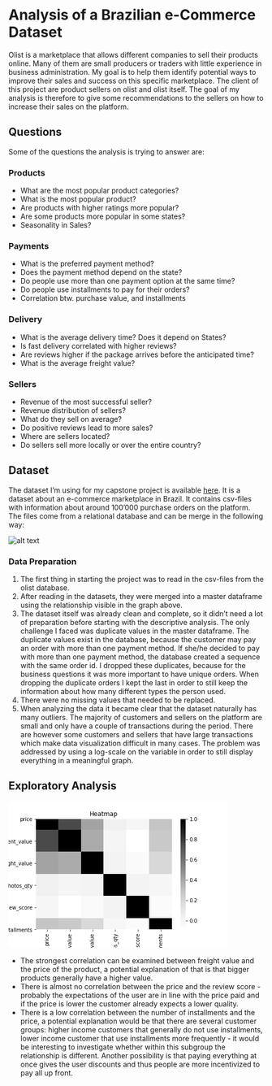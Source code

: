 # Analysis of a Brazilian e-Commerce Dataset
Olist is a marketplace that allows different companies to sell their products online. Many of them are small producers or traders with little experience in business administration. My goal is to help them identify potential ways to improve their sales and success on this specific marketplace. The client of this project are product sellers on olist and olist itself. The goal of my analysis is therefore to give some recommendations to the sellers on how to increase their sales on the platform.

## Questions
Some of the questions the analysis is trying to answer are:
### Products
* What are the most popular product categories?
* What is the most popular product?
* Are products with higher ratings more popular?
* Are some products more popular in some states?
* Seasonality in Sales?

### Payments
* What is the preferred payment method?
* Does the payment method depend on the state?
* Do people use more than one payment option at the same time?
* Do people use installments to pay for their orders?
* Correlation btw. purchase value, and installments

### Delivery
* What is the average delivery time? Does it depend on States?
* Is fast delivery correlated with higher reviews?
* Are reviews higher if the package arrives before the anticipated time?
* What is the average freight value?

### Sellers
* Revenue of the most successful seller?
* Revenue distribution of sellers?
* What do they sell on average?
* Do positive reviews lead to more sales?
* Where are sellers located?
* Do sellers sell more locally or over the entire country?

## Dataset
The dataset I’m using for my capstone project is available [here](https://www.kaggle.com/olistbr/brazilian-ecommerce). It is a dataset about an e-commerce marketplace in Brazil. It contains csv-files with information about around 100’000 purchase orders on the platform. The files come from a relational database and can be merge in the following way:

![alt text](https://i.imgur.com/HRhd2Y0.png "Database Structure")

### Data Preparation
1. The first thing in starting the project was to read in the csv-files from the olist database.
2. After reading in the datasets, they were merged into a master dataframe using the relationship visible in the graph above.
3. The dataset itself was already clean and complete, so it didn’t need a lot of preparation before starting with the descriptive analysis. The only challenge I faced was duplicate values in the master dataframe. The duplicate values exist in the database, because the customer may pay an order with more than one payment method. If she/he decided to pay with more than one payment method, the database created a sequence with the same order id. I dropped these duplicates, because for the business questions it was more important to have unique orders. When dropping the duplicate orders I kept the last in order to still keep the information about how many different types the person used. 
4. There were no missing values that needed to be replaced.
5. When analyzing the data it became clear that the dataset naturally has many outliers. The majority of customers and sellers on the platform are small and only have a couple of transactions during the period. There are however some customers and sellers that have large transactions which make data visualization difficult in many cases. The problem was addressed by using a log-scale on the variable in order to still display everything in a meaningful graph.

## Exploratory Analysis

![alt text](https://github.com/ldietsche/Springboard_Course/blob/master/Capstone%20Project%201/Pictures/Heatmap.png "Heatmap")
* The strongest correlation can be examined between freight value and the price of the product, a potential explanation of that is that bigger products generally have a higher value.
* There is almost no correlation between the price and the review score - probably the expectations of the user are in line with the price paid and if the price is lower the customer already expects a lower quality.
* There is a low correlation between the number of installments and the price, a potential explanation would be that there are several customer groups: higher income customers that generally do not use installments, lower income customer that use installments more frequently - it would be interesting to investigate whether within this subgroup the relationship is different. Another possibility is that paying everything at once gives the user discounts and thus people are more incentivized to pay all up front.
